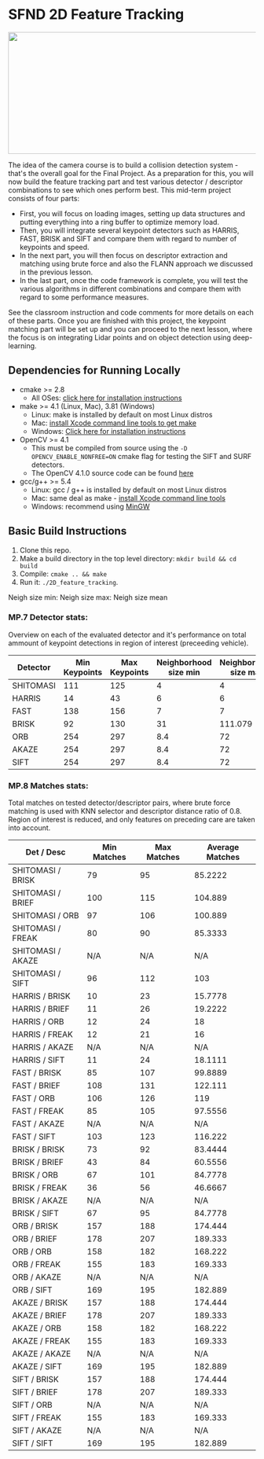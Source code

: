 # SFND 2D Feature Tracking

<img src="images/keypoints.png" width="820" height="248" />

The idea of the camera course is to build a collision detection system - that's the overall goal for the Final Project. As a preparation for this, you will now build the feature tracking part and test various detector / descriptor combinations to see which ones perform best. This mid-term project consists of four parts:

* First, you will focus on loading images, setting up data structures and putting everything into a ring buffer to optimize memory load. 
* Then, you will integrate several keypoint detectors such as HARRIS, FAST, BRISK and SIFT and compare them with regard to number of keypoints and speed. 
* In the next part, you will then focus on descriptor extraction and matching using brute force and also the FLANN approach we discussed in the previous lesson. 
* In the last part, once the code framework is complete, you will test the various algorithms in different combinations and compare them with regard to some performance measures. 

See the classroom instruction and code comments for more details on each of these parts. Once you are finished with this project, the keypoint matching part will be set up and you can proceed to the next lesson, where the focus is on integrating Lidar points and on object detection using deep-learning. 

## Dependencies for Running Locally
* cmake >= 2.8
  * All OSes: [click here for installation instructions](https://cmake.org/install/)
* make >= 4.1 (Linux, Mac), 3.81 (Windows)
  * Linux: make is installed by default on most Linux distros
  * Mac: [install Xcode command line tools to get make](https://developer.apple.com/xcode/features/)
  * Windows: [Click here for installation instructions](http://gnuwin32.sourceforge.net/packages/make.htm)
* OpenCV >= 4.1
  * This must be compiled from source using the `-D OPENCV_ENABLE_NONFREE=ON` cmake flag for testing the SIFT and SURF detectors.
  * The OpenCV 4.1.0 source code can be found [here](https://github.com/opencv/opencv/tree/4.1.0)
* gcc/g++ >= 5.4
  * Linux: gcc / g++ is installed by default on most Linux distros
  * Mac: same deal as make - [install Xcode command line tools](https://developer.apple.com/xcode/features/)
  * Windows: recommend using [MinGW](http://www.mingw.org/)

## Basic Build Instructions

1. Clone this repo.
2. Make a build directory in the top level directory: `mkdir build && cd build`
3. Compile: `cmake .. && make`
4. Run it: `./2D_feature_tracking`.

Neigh size min:
Neigh size max:
Neigh size mean

### MP.7 Detector stats:
Overview on each of the evaluated detector and it's performance on total ammount of keypoint detections in region of 
interest (preceeding vehicle).

| Detector | Min Keypoints | Max Keypoints | Neighborhood size min | Neighborhood size max | Neighborhood size mean |
| -------- | ------------- | ------------- | --------------------- | --------------------- | ---------------------- |
| SHITOMASI | 111 | 125 | 4 | 4 | 4 |
| HARRIS | 14 | 43 | 6 | 6 | 6 |
| FAST | 138 | 156 | 7 | 7 | 7 |
| BRISK | 92 | 130 | 31 | 111.079 | 55.9928 |
| ORB | 254 | 297 | 8.4 | 72 | 21.9444 |
| AKAZE | 254 | 297 | 8.4 | 72 | 21.9444 |
| SIFT | 254 | 297 | 8.4 | 72 | 21.9444 |

### MP.8 Matches stats:
Total matches on tested detector/descriptor pairs, where brute force matching
is used with KNN selector and descriptor distance ratio of 0.8. Region of interest
is reduced, and only features on preceding care are taken into account.

| Det / Desc | Min Matches | Max Matches | Average Matches |
| ---------- | ----------- | ----------- | --------------- |
| SHITOMASI / BRISK | 79 | 95 | 85.2222 |
| SHITOMASI / BRIEF | 100 | 115 | 104.889 |
| SHITOMASI / ORB | 97 | 106 | 100.889 |
| SHITOMASI / FREAK | 80 | 90 | 85.3333 |
| SHITOMASI / AKAZE | N/A | N/A | N/A |
| SHITOMASI / SIFT | 96 | 112 | 103 |
| HARRIS / BRISK | 10 | 23 | 15.7778 |
| HARRIS / BRIEF | 11 | 26 | 19.2222 |
| HARRIS / ORB | 12 | 24 | 18 |
| HARRIS / FREAK | 12 | 21 | 16 |
| HARRIS / AKAZE | N/A | N/A | N/A |
| HARRIS / SIFT | 11 | 24 | 18.1111 |
| FAST / BRISK | 85 | 107 | 99.8889 |
| FAST / BRIEF | 108 | 131 | 122.111 |
| FAST / ORB | 106 | 126 | 119 |
| FAST / FREAK | 85 | 105 | 97.5556 |
| FAST / AKAZE | N/A | N/A | N/A |
| FAST / SIFT | 103 | 123 | 116.222 |
| BRISK / BRISK | 73 | 92 | 83.4444 |
| BRISK / BRIEF | 43 | 84 | 60.5556 |
| BRISK / ORB | 67 | 101 | 84.7778 |
| BRISK / FREAK | 36 | 56 | 46.6667 |
| BRISK / AKAZE | N/A | N/A | N/A |
| BRISK / SIFT | 67 | 95 | 84.7778 |
| ORB / BRISK | 157 | 188 | 174.444 |
| ORB / BRIEF | 178 | 207 | 189.333 |
| ORB / ORB | 158 | 182 | 168.222 |
| ORB / FREAK | 155 | 183 | 169.333 |
| ORB / AKAZE | N/A | N/A | N/A |
| ORB / SIFT | 169 | 195 | 182.889 |
| AKAZE / BRISK | 157 | 188 | 174.444 |
| AKAZE / BRIEF | 178 | 207 | 189.333 |
| AKAZE / ORB | 158 | 182 | 168.222 |
| AKAZE / FREAK | 155 | 183 | 169.333 |
| AKAZE / AKAZE | N/A | N/A | N/A |
| AKAZE / SIFT | 169 | 195 | 182.889 |
| SIFT / BRISK | 157 | 188 | 174.444 |
| SIFT / BRIEF | 178 | 207 | 189.333 |
| SIFT / ORB | N/A | N/A | N/A |
| SIFT / FREAK | 155 | 183 | 169.333 |
| SIFT / AKAZE | N/A | N/A | N/A |
| SIFT / SIFT | 169 | 195 | 182.889 |